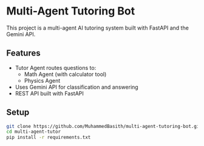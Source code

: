 # Multi-Agent Tutoring Bot

This project is a multi-agent AI tutoring system built with FastAPI and the Gemini API.

## Features
- Tutor Agent routes questions to:
  - Math Agent (with calculator tool)
  - Physics Agent
- Uses Gemini API for classification and answering
- REST API built with FastAPI

## Setup

```bash
git clone https://github.com/MuhammedBasith/multi-agent-tutoring-bot.git
cd multi-agent-tutor
pip install -r requirements.txt
